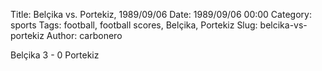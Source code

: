 Title: Belçika vs. Portekiz, 1989/09/06
Date: 1989/09/06 00:00
Category: sports
Tags: football, football scores, Belçika, Portekiz
Slug: belcika-vs-portekiz
Author: carbonero


Belçika 3 - 0 Portekiz
